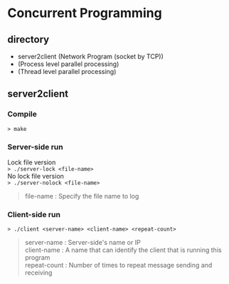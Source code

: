 # Concurrent Programming

## directory

- server2client (Network Program (socket by TCP))
- (Process level parallel processing)
- (Thread level parallel processing)

## server2client

### Compile
`> make`

### Server-side run
Lock file version <br>
`> ./server-lock <file-name>` <br>
No lock file version <br>
`> ./server-nolock <file-name>`
> file-name : Specify the file name to log

### Client-side run
`> ./client <server-name> <client-name> <repeat-count>`
> server-name : Server-side's name or IP <br>
> client-name : A name that can identify the client that is running this program <br>
> repeat-count : Number of times to repeat message sending and receiving

